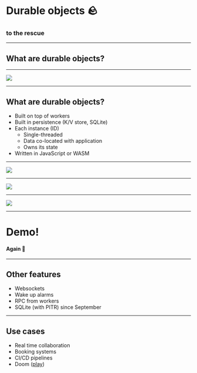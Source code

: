 # Durable objects 🪨

### to the rescue

---

## What are durable objects?

---

<img class="r-stretch" src="./assets/durable_objects_are_workers.png" />

---

## What are durable objects?

* Built on top of workers
* Built in persistence (K/V store, SQLite) <!-- .element: class="fragment" data-fragment-index="2" -->
* Each instance (ID) <!-- .element: class="fragment" data-fragment-index="3" -->
  * Single-threaded
  * Data co-located with application
  * Owns its state
* Written in JavaScript or WASM <!-- .element: class="fragment" data-fragment-index="4" -->

---

<img class="r-stretch" src="./assets/workers_3.png" />

---

<img class="r-stretch" src="./assets/durable_objects_1.png" />

---

<img class="r-stretch" src="./assets/durable_objects_2.png" />

---

# Demo!

#### Again 🎉

---

## Other features

* Websockets <!-- .element: class="fragment" data-fragment-index="1" -->
* Wake up alarms <!-- .element: class="fragment" data-fragment-index="2" -->
* RPC from workers <!-- .element: class="fragment" data-fragment-index="3" -->
* SQLite (with PITR) since September <!-- .element: class="fragment" data-fragment-index="4" -->

---

## Use cases

* Real time collaboration
* Booking systems
* CI/CD pipelines
* Doom <!-- .element: class="fragment" data-fragment-index="1" --> ([play](https://silentspacemarine.com/)) <!-- .element: class="fragment" data-fragment-index="1" -->
